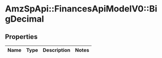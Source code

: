 # AmzSpApi::FinancesApiModelV0::BigDecimal

## Properties
Name | Type | Description | Notes
------------ | ------------- | ------------- | -------------

